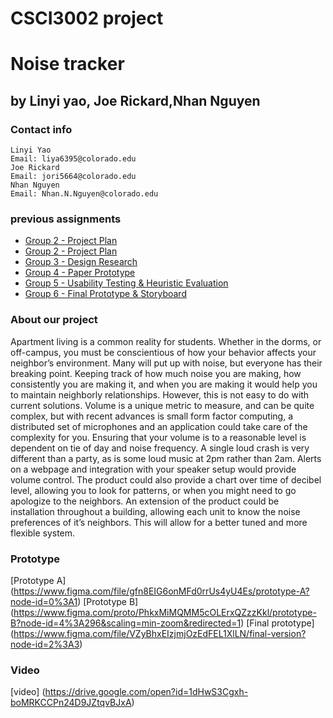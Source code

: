 # CSCI3002 project
# Noise tracker
## by Linyi yao, Joe Rickard,Nhan Nguyen
### Contact info
	Linyi Yao
	Email: liya6395@colorado.edu
	Joe Rickard
	Email: jori5664@colorado.edu
	Nhan Nguyen
	Email: Nhan.N.Nguyen@colorado.edu 
### previous assignments
  - [Group 2 - Project Plan](group2.pdf)
  - [Group 2 - Project Plan](ProjectProposalRevised.pdf)
  - [Group 3 - Design Research](group3.pdf)
  - [Group 4 - Paper Prototype](group4.pdf)
  - [Group 5 - Usability Testing & Heuristic Evaluation](group5.pdf)
  - [Group 6 - Final Prototype & Storyboard ](group6.pdf)
### About our project
Apartment living is a common reality for students. Whether in the dorms, or off-campus,
you must be conscientious of how your behavior affects your neighbor’s environment. Many will
put up with noise, but everyone has their breaking point. Keeping track of how much noise you
are making, how consistently you are making it, and when you are making it would help you to
maintain neighborly relationships. However, this is not easy to do with current solutions. Volume
is a unique metric to measure, and can be quite complex, but with recent advances is small form
factor computing, a distributed set of microphones and an application could take care of the
complexity for you. Ensuring that your volume is to a reasonable level is dependent on tie of day
and noise frequency. A single loud crash is very different than a party, as is some loud music at
2pm rather than 2am. Alerts on a webpage and integration with your speaker setup would provide
volume control. The product could also provide a chart over time of decibel level, allowing you to
look for patterns, or when you might need to go apologize to the neighbors. An extension of the
product could be installation throughout a building, allowing each unit to know the noise
preferences of it’s neighbors. This will allow for a better tuned and more flexible system.
### Prototype
[Prototype A] (https://www.figma.com/file/gfn8EIG6onMFd0rrUs4yU4Es/prototype-A?node-id=0%3A1)
[Prototype B] (https://www.figma.com/proto/PhkxMiMQMM5cOLErxQZzzKkl/prototype-B?node-id=4%3A296&scaling=min-zoom&redirected=1)
[Final prototype] (https://www.figma.com/file/VZyBhxEIzjmjOzEdFEL1XlLN/final-version?node-id=2%3A3)
### Video
[video] (https://drive.google.com/open?id=1dHwS3Cgxh-boMRKCCPn24D9JZtqvBJxA)
